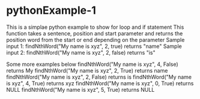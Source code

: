 # pythonExample-1
This is a simplae python example to show for loop and if statement
This function takes a sentence, position and start parameter and returns the position word from the start or end depending on the parameter
Sample input 1:  findNthWord("My name is xyz", 2, true) returns "name"
Sample input 2:  findNthWord("My name is xyz", 2, false) returns "is"

Some more examples below
findNthWord("My name is xyz", 4, False)    returns My
findNthWord("My name is xyz", 2, True)    returns name
findNthWord("My name is xyz", 2, False)    returns is
findNthWord("My name is xyz", 4, True)    returns xyz
findNthWord("My name is xyz", 0, True)    returns NULL
findNthWord("My name is xyz", 5, True)    returns NULL
